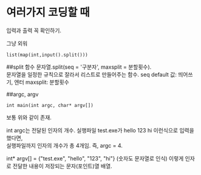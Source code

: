 # 여러가지 코딩할 때
입력과 출력 꼭 확인하기.

그냥 외워
```
list(map(int,input().split()))
```


##split 함수
문자열.split(seq = '구분자', maxsplit = 분할횟수).  
문자열을 일정한 규칙으로 잘라서 리스트로 만들어주는 함수.
seq default 값: 띄어쓰기, 엔터
maxsplit: 분할횟수

##argc, argv
```
int main(int argc, char* argv[])
```
보통 위와 같이 존재.

int argc는 전달된 인자의 개수.
실행파일 test.exe가 hello 123 hi 이런식으로 입력을 했다면,   
실행파일까지 인자의 개수가 총 4개임. 즉, argc = 4.

int* argv[] = {"test.exe", "hello", "123", "hi"} (숫자도 문자열로 인식)
이렇게 인자로 전달한 내용이 저장되는 문자(포인트)열 배열.

